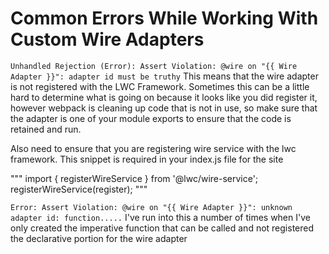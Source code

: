 # Common Errors While Working With Custom Wire Adapters

`Unhandled Rejection (Error): Assert Violation: @wire on "{{ Wire Adapter }}": adapter id must be truthy`
This means that the wire adapter is not registered with the LWC Framework. Sometimes this can be a little hard to determine what is going on because it looks like you did register it, however webpack is cleaning up code that is not in use, so make sure that the adapter is one of your module exports to ensure that the code is retained and run.

Also need to ensure that you are registering wire service with the lwc framework. This snippet is required in your index.js file for the site

"""
import { registerWireService } from '@lwc/wire-service';
registerWireService(register);
"""

`Error: Assert Violation: @wire on "{{ Wire Adapter }}": unknown adapter id: function.....`
I've run into this a number of times when I've only created the imperative function that can be called and not registered the declarative portion for the wire adapter
